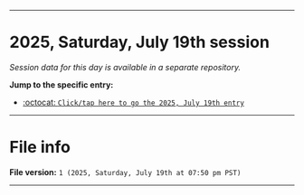 
***

# 2025, Saturday, July 19th session

_Session data for this day is available in a separate repository._

**Jump to the specific entry:**

- [:octocat: `Click/tap here to go the 2025, July 19th entry`](https://github.com/seanpm2001/SeansLifeArchive_Images_TinyTower_Y2025/tree/SeansLifeArchive_Images_TinyTower_Y2025_Main-dev/2025/07_July/19/)

***

# File info

**File version:** `1 (2025, Saturday, July 19th at 07:50 pm PST)`

***
